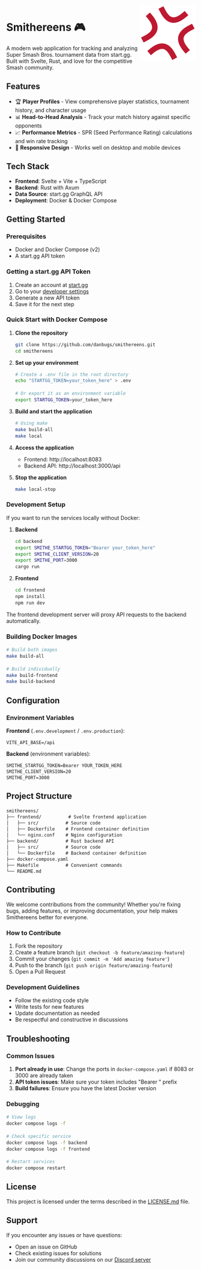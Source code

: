 <img align="right" src="imgs/logo/logo-512x512.png" width="150px" />

# Smithereens 🎮

A modern web application for tracking and analyzing Super Smash Bros. tournament data from start.gg. Built with Svelte, Rust, and love for the competitive Smash community.

## Features

- 🏆 **Player Profiles** - View comprehensive player statistics, tournament history, and character usage
- 📊 **Head-to-Head Analysis** - Track your match history against specific opponents
- 📈 **Performance Metrics** - SPR (Seed Performance Rating) calculations and win rate tracking
- 📱 **Responsive Design** - Works well on desktop and mobile devices

## Tech Stack

- **Frontend**: Svelte + Vite + TypeScript
- **Backend**: Rust with Axum
- **Data Source**: start.gg GraphQL API
- **Deployment**: Docker & Docker Compose

## Getting Started

### Prerequisites

- Docker and Docker Compose (v2)
- A start.gg API token

### Getting a start.gg API Token

1. Create an account at [start.gg](https://start.gg)
2. Go to your [developer settings](https://start.gg/admin/profile/developer)
3. Generate a new API token
4. Save it for the next step

### Quick Start with Docker Compose

1. **Clone the repository**
   ```bash
   git clone https://github.com/danbugs/smithereens.git
   cd smithereens
   ```

2. **Set up your environment**
   ```bash
   # Create a .env file in the root directory
   echo "STARTGG_TOKEN=your_token_here" > .env
   
   # Or export it as an environment variable
   export STARTGG_TOKEN=your_token_here
   ```

3. **Build and start the application**
   ```bash
   # Using make
   make build-all
   make local
   ```

4. **Access the application**
   - Frontend: http://localhost:8083
   - Backend API: http://localhost:3000/api

5. **Stop the application**
   ```bash
   make local-stop
   ```

### Development Setup

If you want to run the services locally without Docker:

1. **Backend**
   ```bash
   cd backend
   export SMITHE_STARTGG_TOKEN="Bearer your_token_here"
   export SMITHE_CLIENT_VERSION=20
   export SMITHE_PORT=3000
   cargo run
   ```

2. **Frontend**
   ```bash
   cd frontend
   npm install
   npm run dev
   ```

The frontend development server will proxy API requests to the backend automatically.

### Building Docker Images

```bash
# Build both images
make build-all

# Build individually
make build-frontend
make build-backend
```

## Configuration

### Environment Variables

**Frontend** (`.env.development` / `.env.production`):
```
VITE_API_BASE=/api
```

**Backend** (environment variables):
```
SMITHE_STARTGG_TOKEN=Bearer YOUR_TOKEN_HERE
SMITHE_CLIENT_VERSION=20
SMITHE_PORT=3000
```

## Project Structure

```
smithereens/
├── frontend/          # Svelte frontend application
│   ├── src/          # Source code
│   ├── Dockerfile    # Frontend container definition
│   └── nginx.conf    # Nginx configuration
├── backend/          # Rust backend API
│   ├── src/          # Source code
│   └── Dockerfile    # Backend container definition
├── docker-compose.yaml
├── Makefile          # Convenient commands
└── README.md
```

## Contributing

We welcome contributions from the community! Whether you're fixing bugs, adding features, or improving documentation, your help makes Smithereens better for everyone.

### How to Contribute

1. Fork the repository
2. Create a feature branch (`git checkout -b feature/amazing-feature`)
3. Commit your changes (`git commit -m 'Add amazing feature'`)
4. Push to the branch (`git push origin feature/amazing-feature`)
5. Open a Pull Request

### Development Guidelines

- Follow the existing code style
- Write tests for new features
- Update documentation as needed
- Be respectful and constructive in discussions

## Troubleshooting

### Common Issues

1. **Port already in use**: Change the ports in `docker-compose.yaml` if 8083 or 3000 are already taken
2. **API token issues**: Make sure your token includes "Bearer " prefix
3. **Build failures**: Ensure you have the latest Docker version

### Debugging

```bash
# View logs
docker compose logs -f

# Check specific service
docker compose logs -f backend
docker compose logs -f frontend

# Restart services
docker compose restart
```

## License

This project is licensed under the terms described in the [LICENSE.md](LICENSE.md) file.

## Support

If you encounter any issues or have questions:
- Open an issue on GitHub
- Check existing issues for solutions
- Join our community discussions on our [Discord server](https://discord.gg/QVhHmEdJEx)
